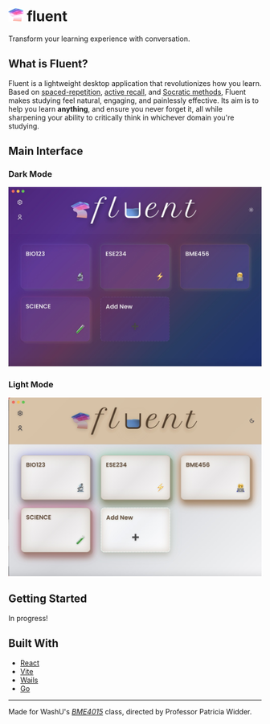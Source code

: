# <img src="frontend/src/assets/images/flntribbon.png" alt="Fluent Ribbon" width="30"/> fluent

Transform your learning experience with conversation.

## What is Fluent?

Fluent is a lightweight desktop application that revolutionizes how you learn. Based on [spaced-repetition](https://pmc.ncbi.nlm.nih.gov/articles/PMC5476736/), [active recall](https://pubmed.ncbi.nlm.nih.gov/38461899/), and [Socratic methods](https://pmc.ncbi.nlm.nih.gov/articles/PMC4174386/), Fluent makes studying feel natural, engaging, and painlessly effective. Its aim is to help you learn **anything**, and ensure you never forget it, all while sharpening your ability to critically think in whichever domain you're studying.

## Main Interface

### Dark Mode
![Fluent Interface](/sample/landing1.jpg)

### Light Mode
![Fluent Interface](/sample/landingLight.jpg)

## Getting Started
In progress!

## Built With

- [React](https://react.dev)
- [Vite](https://vitejs.dev)
- [Wails](https://wails.io)
- [Go](https://go.dev)

---

Made for WashU's *[BME4015](https://courses.wustl.edu/CourseInfo.aspx?sch=E&dept=E62&crs=4015#:~:text=E62%20BME%204015%2C%20Biomedical%20Data%20Science%20Capstone,Note:%20Description:%20Previously%20described%20as%20BME%20401DS.)* class, directed by Professor Patricia Widder.
